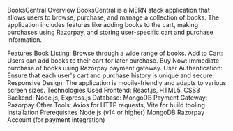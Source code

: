 BooksCentral
Overview
BooksCentral is a MERN stack application that allows users to browse, purchase, and manage a collection of books. The application includes features like adding books to the cart, making purchases using Razorpay, and storing user-specific cart and purchase information.

Features
Book Listing: Browse through a wide range of books.
Add to Cart: Users can add books to their cart for later purchase.
Buy Now: Immediate purchase of books using Razorpay payment gateway.
User Authentication: Ensure that each user's cart and purchase history is unique and secure.
Responsive Design: The application is mobile-friendly and adapts to various screen sizes.
Technologies Used
Frontend: React.js, HTML5, CSS3
Backend: Node.js, Express.js
Database: MongoDB
Payment Gateway: Razorpay
Other Tools: Axios for HTTP requests, Vite for build tooling
Installation
Prerequisites
Node.js (v14 or higher)
MongoDB
Razorpay Account (for payment integration)

